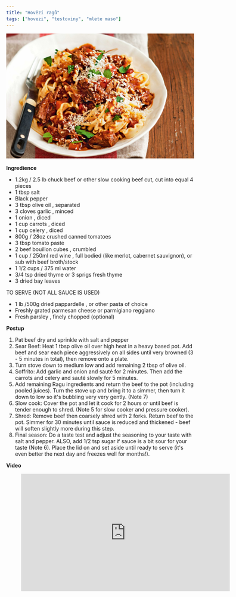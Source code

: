 ```yaml
---
title: "Hovězí ragů"
tags: ["hovezi", "testoviny", "mlete maso"]
---
```


![hoveziragu](./images/beefRagu.jpeg)

**Ingredience**

- 1.2kg / 2.5 lb chuck beef or other slow cooking beef cut, cut into equal 4 pieces
- 1 tbsp salt
- Black pepper
- 3 tbsp olive oil , separated
- 3 cloves garlic , minced
- 1 onion , diced
- 1 cup carrots , diced
- 1 cup celery , diced
- 800g / 28oz crushed canned tomatoes
- 3 tbsp tomato paste
- 2 beef bouillon cubes , crumbled
- 1 cup / 250ml red wine , full bodied (like merlot, cabernet sauvignon), or sub with beef broth/stock
- 1 1/2 cups / 375 ml water
- 3/4 tsp dried thyme or 3 sprigs fresh thyme
- 3 dried bay leaves

TO SERVE (NOT ALL SAUCE IS USED)

- 1 lb /500g dried pappardelle , or other pasta of choice
- Freshly grated parmesan cheese or parmigiano reggiano
- Fresh parsley , finely chopped (optional)

**Postup**

1. Pat beef dry and sprinkle with salt and pepper
2. Sear Beef: Heat 1 tbsp olive oil over high heat in a heavy based pot. Add beef and sear each piece aggressively on all sides until very browned (3 - 5 minutes in total), then remove onto a plate.
3. Turn stove down to medium low and add remaining 2 tbsp of olive oil.
4. Soffrito: Add garlic and onion and sauté for 2 minutes. Then add the carrots and celery and sauté slowly for 5 minutes.
5. Add remaining Ragu ingredients and return the beef to the pot (including pooled juices). Turn the stove up and bring it to a simmer, then turn it down to low so it's bubbling very very gently. (Note 7)
6. Slow cook: Cover the pot and let it cook for 2 hours or until beef is tender enough to shred. (Note 5 for slow cooker and pressure cooker).
7. Shred: Remove beef then coarsely shred with 2 forks. Return beef to the pot. Simmer for 30 minutes until sauce is reduced and thickened - beef will soften slightly more during this step.
8. Final season: Do a taste test and adjust the seasoning to your taste with salt and pepper. ALSO, add 1/2 tsp sugar if sauce is a bit sour for your taste (Note 6). Place the lid on and set aside until ready to serve (it's even better the next day and freezes well for months!).

**Video**

<figure class="video_container">
  <iframe width="560" height="315" src="https://www.youtube.com/embed/ChzUN_RvMeY" frameborder="0" allow="accelerometer; autoplay; encrypted-media; gyroscope; picture-in-picture" allowfullscreen></iframe>
</figure>
